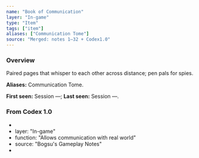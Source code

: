 ```yaml
---
name: "Book of Communication"
layer: "In-game"
type: "Item"
tags: ["item"]
aliases: ["Communication Tome"]
source: "Merged: notes 1–32 + Codex1.0"
---
```

### Overview
Paired pages that whisper to each other across distance; pen pals for spies.

**Aliases:** Communication Tome.

**First seen:** Session —; **Last seen:** Session —.

### From Codex 1.0
- 
- layer: "In-game"
- function: "Allows communication with real world"
- source: "Bogsu's Gameplay Notes"
- 

